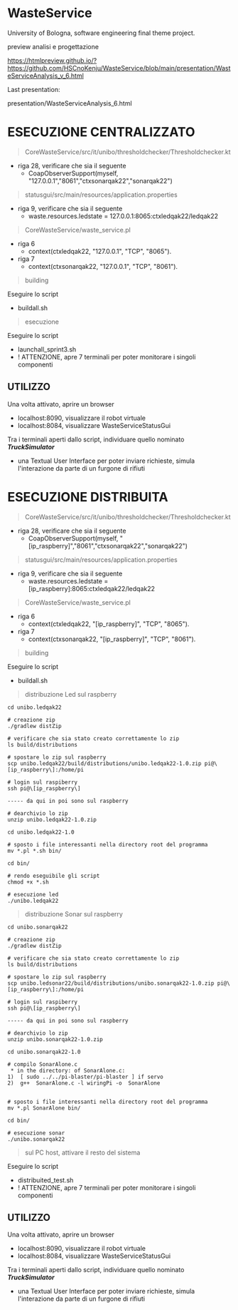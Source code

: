 # WasteService
University of Bologna, software engineering final theme project.


preview analisi e progettazione

https://htmlpreview.github.io/?https://github.com/HSCnoKenju/WasteService/blob/main/presentation/WasteServiceAnalysis_v_6.html



Last presentation:

presentation/WasteServiceAnalysis_6.html


# ESECUZIONE CENTRALIZZATO

> CoreWasteService/src/it/unibo/thresholdchecker/Thresholdchecker.kt

* riga 28, verificare che sia il seguente
    * CoapObserverSupport(myself, "127.0.0.1","8061","ctxsonarqak22","sonarqak22")

> statusgui/src/main/resources/application.properties

* riga 9, verificare che sia il seguente
    * waste.resources.ledstate    = 127.0.0.1:8065:ctxledqak22/ledqak22



> CoreWasteService/waste_service.pl

* riga 6
    * context(ctxledqak22, "127.0.0.1",  "TCP", "8065").
* riga 7
    * context(ctxsonarqak22, "127.0.0.1",  "TCP", "8061").


> building 

Eseguire lo script
* buildall.sh

> esecuzione

Eseguire lo script
* launchall_sprint3.sh
* ! ATTENZIONE, apre 7 terminali per poter monitorare i singoli componenti

## UTILIZZO

Una volta attivato, aprire un browser
* localhost:8090, visualizzare il robot virtuale
* localhost:8084, visualizzare WasteServiceStatusGui

Tra i terminali aperti dallo script, individuare quello nominato ***TruckSimulator***
* una Textual User Interface per poter inviare richieste, simula l'interazione da parte di un furgone di rifiuti


# ESECUZIONE DISTRIBUITA


> CoreWasteService/src/it/unibo/thresholdchecker/Thresholdchecker.kt

* riga 28, verificare che sia il seguente
    * CoapObserverSupport(myself, "\[ip_raspberry\]","8061","ctxsonarqak22","sonarqak22")

> statusgui/src/main/resources/application.properties

* riga 9, verificare che sia il seguente
    * waste.resources.ledstate    = \[ip_raspberry\]:8065:ctxledqak22/ledqak22



> CoreWasteService/waste_service.pl

* riga 6
    * context(ctxledqak22, "\[ip_raspberry\]",  "TCP", "8065").
* riga 7
    * context(ctxsonarqak22, "\[ip_raspberry\]",  "TCP", "8061").


> building 

Eseguire lo script
* buildall.sh




> distribuzione Led sul raspberry

    cd unibo.ledqak22

    # creazione zip
    ./gradlew distZip 
    
    # verificare che sia stato creato correttamente lo zip
    ls build/distributions 

    # spostare lo zip sul raspberry
    scp unibo.ledqak22/build/distributions/unibo.ledqak22-1.0.zip pi@\[ip_raspberry\]:/home/pi

    # login sul raspiberry
    ssh pi@\[ip_raspberry\]

    ----- da qui in poi sono sul raspberry

    # dearchivio lo zip
    unzip unibo.ledqak22-1.0.zip

    cd unibo.ledqak22-1.0

    # sposto i file interessanti nella directory root del programma
    mv *.pl *.sh bin/

    cd bin/

    # rendo eseguibile gli script
    chmod +x *.sh

    # esecuzione led
    ./unibo.ledqak22


> distribuzione Sonar sul raspberry

    cd unibo.sonarqak22

    # creazione zip
    ./gradlew distZip 
    
    # verificare che sia stato creato correttamente lo zip
    ls build/distributions 

    # spostare lo zip sul raspberry
    scp unibo.ledsonar22/build/distributions/unibo.sonarqak22-1.0.zip pi@\[ip_raspberry\]:/home/pi

    # login sul raspiberry
    ssh pi@\[ip_raspberry\]

    ----- da qui in poi sono sul raspberry

    # dearchivio lo zip
    unzip unibo.sonarqak22-1.0.zip

    cd unibo.sonarqak22-1.0

    # compilo SonarAlone.c
     * in the directory: of SonarAlone.c:
    1)  [ sudo ../../pi-blaster/pi-blaster ] if servo
    2)  g++  SonarAlone.c -l wiringPi -o  SonarAlone
 

    # sposto i file interessanti nella directory root del programma
    mv *.pl SonarAlone bin/

    cd bin/

    # esecuzione sonar
    ./unibo.sonarqak22


> sul PC host, attivare il resto del sistema

Eseguire lo script
* distribuited_test.sh
* ! ATTENZIONE, apre 7 terminali per poter monitorare i singoli componenti

## UTILIZZO

Una volta attivato, aprire un browser
* localhost:8090, visualizzare il robot virtuale
* localhost:8084, visualizzare WasteServiceStatusGui

Tra i terminali aperti dallo script, individuare quello nominato ***TruckSimulator***
* una Textual User Interface per poter inviare richieste, simula l'interazione da parte di un furgone di rifiuti
